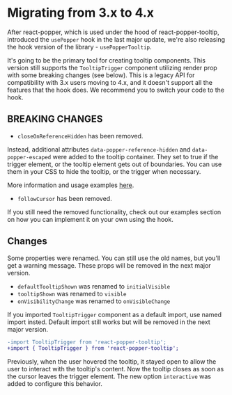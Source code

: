 # Migrating from 3.x to 4.x

After react-popper, which is used under the hood of react-popper-tooltip, introduced the `usePopper` hook in the last
major update, we're also releasing the hook version of the library - `usePopperTooltip`.

It's going to be the primary tool for creating tooltip components. This version still supports the `TooltipTrigger`
component utilizing render prop with some breaking changes (see below). This is a legacy API for compatibility with 3.x
users moving to 4.x, and it doesn't support all the features that the hook does. We recommend you to switch your code to
the hook.

## BREAKING CHANGES

- `closeOnReferenceHidden` has been removed.

Instead, additional attributes `data-popper-reference-hidden` and `data-popper-escaped` were added to the tooltip
container. They set to true if the trigger element, or the tooltip element gets out of boundaries. You can use them in
your CSS to hide the tooltip, or the trigger when necessary.

More information and usage examples [here](https://popper.js.org/docs/v2/modifiers/hide/).

- `followCursor` has been removed.

If you still need the removed functionality, check out our examples section on how you can implement it on your own
using the hook.

## Changes

Some properties were renamed. You can still use the old names, but you'll get a warning message. These props will be
removed in the next major version.

- `defaultTooltipShown` was renamed to `initialVisible`
- `tooltipShown` was renamed to `visible`
- `onVisibilityChange` was renamed to `onVisibleChange`

If you imported `TooltipTrigger` component as a default import, use named import insted. Default import still works but
will be removed in the next major version.

```diff
-import TooltipTrigger from 'react-popper-tooltip';
+import { TooltipTrigger } from 'react-popper-tooltip';
```

Previously, when the user hovered the tooltip, it stayed open to allow the user to interact with the tooltip's content.
Now the tooltip closes as soon as the cursor leaves the trigger element. The new option `interactive` was added to
configure this behavior.

